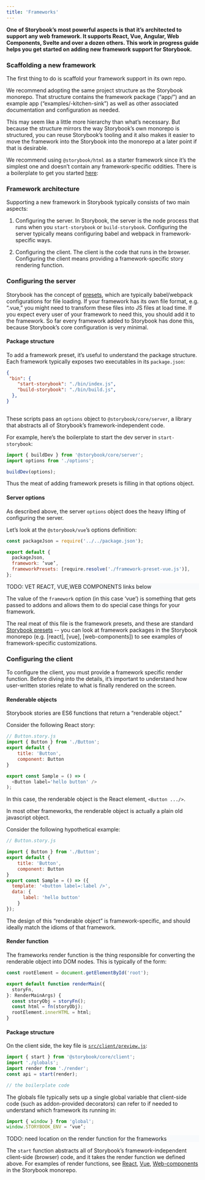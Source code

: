 ```yaml
---
title: 'Frameworks'
---
```


**One of Storybook’s most powerful aspects is that it’s architected to support any web framework. It supports React, Vue, Angular, Web Components, Svelte and over a dozen others. This work in progress guide helps you get started on adding new framework support for Storybook.**

### Scaffolding a new framework

The first thing to do is scaffold your framework support in its own repo.

We recommend adopting the same project structure as the Storybook monorepo. That structure contains the framework package (“app/<framework>”) and an example app (“examples/<framework>-kitchen-sink”) as well as other associated documentation and configuration as needed.

This may seem like a little more hierarchy than what’s necessary. But because the structure mirrors the way Storybook’s own monorepo is structured, you can reuse Storybook’s tooling and it also makes it easier to move the framework into the Storybook into the monorepo at a later point if that is desirable.

We recommend using `@storybook/html` as a starter framework since it’s the simplest one and doesn’t contain any framework-specific oddities. There is a boilerplate to get you started [here](https://github.com/CodeByAlex/storybook-framework-boilerplate):

### Framework architecture

Supporting a new framework in Storybook typically consists of two main aspects:

1. Configuring the server. In Storybook, the server is the node process that runs when you `start-storybook` or `build-storybook`. Configuring the server typically means configuring babel and webpack in framework-specific ways.

2. Configuring the client. The client is the code that runs in the browser. Configuring the client means providing a framework-specific story rendering function.

### Configuring the server

Storybook has the concept of [presets](../presets/introduction), which are typically babel/webpack configurations for file loading. If your framework has its own file format, e.g. “.vue,” you might need to transform these files into JS files at load time. If you expect every user of your framework to need this, you should add it to the framework. So far every framework added to Storybook has done this, because Storybook’s core configuration is very minimal.

#### Package structure

To add a framework preset, it’s useful to understand the package structure. Each framework typically exposes two executables in its `package.json`:

```json
{
 "bin": {
    "start-storybook": "./bin/index.js",
    "build-storybook": "./bin/build.js",
  },
}
 
```

These scripts pass an `options` object to `@storybook/core/server`, a library that abstracts all of Storybook’s framework-independent code.

For example, here’s the boilerplate to start the dev server in `start-storybook`:

```js
import { buildDev } from '@storybook/core/server';
import options from './options';

buildDev(options);
```

Thus the meat of adding framework presets is filling in that options object.

#### Server options

As described above, the server `options` object does the heavy lifting of configuring the server.

Let’s look at the `@storybook/vue`’s options definition:

```js
const packageJson = require('../../package.json');

export default {
  packageJson,
  framework: ‘vue’,
  frameworkPresets: [require.resolve('./framework-preset-vue.js')],
};
```
<div style="background-color:#F8FAFC">
TODO: VET REACT, VUE,WEB COMPONENTS links below
</div>

The value of the `framework` option (in this case ‘vue’) is something that gets passed to addons and allows them to do special case things for your framework.

The real meat of this file is the framework presets, and these are standard [Storybook presets](../presets/introduction) -- you can look at framework packages in the Storybook monorepo (e.g. [react], [vue], [web-components]) to see examples of framework-specific customizations.


### Configuring the client

To configure the client, you must provide a framework specific render function. Before diving into the details, it’s important to understand how user-written stories relate to what is finally rendered on the screen.

#### Renderable objects

Storybook stories are ES6 functions that return a “renderable object.”

Consider the following React story:

```js
// Button.story.js
import { Button } from './Button';
export default { 
    title: 'Button', 
    component: Button 
}

export const Sample = () => (
  <Button label='hello button' />
);
```

In this case, the renderable object is the React element, `<Button .../>`.

In most other frameworks, the renderable object is actually a plain old javascript object. 

Consider the following hypothetical example:

```js
// Button.story.js

import { Button } from './Button';
export default { 
    title: 'Button', 
    component: Button 
}
export const Sample = () => ({
  template: '<button label=:label />',
  data: {
      label: 'hello button'
    }
});
```

The design of this “renderable object” is framework-specific, and should ideally match the idioms of that framework.

#### Render function

The frameworks render function is the thing responsible for converting the renderable object into DOM nodes. This is typically of the form:

```js
const rootElement = document.getElementById('root');

export default function renderMain({
  storyFn,
}: RenderMainArgs) {
  const storyObj = storyFn();
  const html = fn(storyObj);
  rootElement.innerHTML = html;
}
```

#### Package structure

On the client side, the key file is [`src/client/preview.js`](../configure/overview#configure-story-rendering):

```js
import { start } from '@storybook/core/client';
import './globals';
import render from './render';
const api = start(render);

// the boilerplate code
```

The globals file typically sets up a single global variable that client-side code (such as addon-provided decorators) can refer to if needed to understand which framework its running in:

```js
import { window } from 'global';
window.STORYBOOK_ENV = ‘vue’;
```

<div style="background-color:#F8FAFC">
TODO: need location on the render function for the frameworks
</div>

The `start` function abstracts all of Storybook’s framework-independent client-side (browser) code, and it takes the render function we defined above. For examples of render functions, see [React](), [Vue](), [Web-components]() in the Storybook monorepo.
